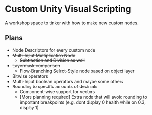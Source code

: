 # Custom Unity Visual Scripting
A workshop space to tinker with how to make new custom nodes.


## Plans
- Node Descriptors for every custom node
- ~~Multi-Input Multiplication Node~~
    - ~~Subtraction and Division as well~~
- ~~Layermask comparison~~
    - Flow-Branching Select-Style node based on object layer
- Bitwise operators
- Multi-Input boolean operators and maybe some others
- Rounding to specific amounts of decimals
    - Component-wise support for vectors
    - [More planning required] Extra node that will avoid rounding to important breakpoints (e.g. dont display 0 health while on 0.3, display 1)
